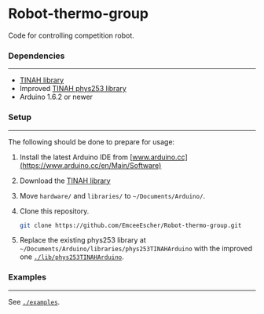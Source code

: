 # Robot-thermo-group
Code for controlling competition robot.

### Dependencies
---
* [TINAH library](http://projectlab.engphys.ubc.ca/wp-content/uploads/TINAH_DocumentsFolder.zip)
* Improved [TINAH phys253 library](./lib/phys253TINAHArduino)
* Arduino 1.6.2 or newer

### Setup
---
The following should be done to prepare for usage:

1. Install the latest Arduino IDE from [www.arduino.cc](https://www.arduino.cc/en/Main/Software)

2. Download the [TINAH library](http://projectlab.engphys.ubc.ca/wp-content/uploads/TINAH_DocumentsFolder.zip)

3. Move `hardware/` and `libraries/` to `~/Documents/Arduino/`.

4. Clone this repository.  

   ```bash
   git clone https://github.com/EmceeEscher/Robot-thermo-group.git
   ```

5. Replace the existing phys253 library at
`~/Documents/Arduino/libraries/phys253TINAHArduino`
with the improved one
[`./lib/phys253TINAHArduino`](./lib/phys253TINAHArduino).

### Examples
---
See [`./examples`](./examples).
